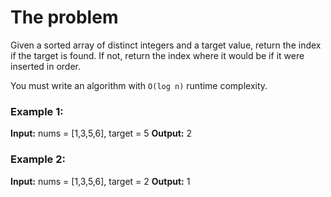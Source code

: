 # The problem

Given a sorted array of distinct integers and a target value, return the index if the target is found. If not, return the index where it would be if it were inserted in order.

You must write an algorithm with `O(log n)` runtime complexity.

### Example 1:

**Input:** nums = [1,3,5,6], target = 5 
**Output:** 2

### Example 2:

**Input:** nums = [1,3,5,6], target = 2
**Output:** 1
